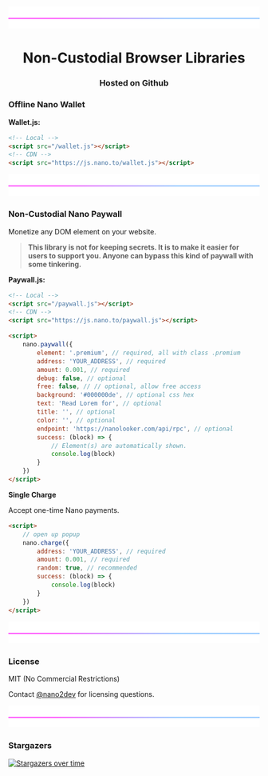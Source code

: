 ![line](https://github.com/fwd/n2/raw/master/.github/line.png)

<h1 align="center">Non-Custodial Browser Libraries</h1>

<h3 align="center">Hosted on Github</h3>

### Offline Nano Wallet

**Wallet.js:**
```html
<!-- Local -->
<script src="/wallet.js"></script>
<!-- CDN -->
<script src="https://js.nano.to/wallet.js"></script>
```

![line](https://github.com/fwd/n2/raw/master/.github/line.png)

### Non-Custodial Nano Paywall

Monetize any DOM element on your website.

> **This library is not for keeping secrets. It is to make it easier for users to support you. Anyone can bypass this kind of  paywall with some tinkering.**


**Paywall.js:**

```html
<!-- Local -->
<script src="/paywall.js"></script>
<!-- CDN -->
<script src="https://js.nano.to/paywall.js"></script>
```

```html
<script>
    nano.paywall({ 
        element: '.premium', // required, all with class .premium
        address: 'YOUR_ADDRESS', // required
        amount: 0.001, // required
        debug: false, // optional
        free: false, // // optional, allow free access
        background: '#000000de', // optional css hex
        text: 'Read Lorem for', // optional
        title: '', // optional
        color: '', // optional
        endpoint: 'https://nanolooker.com/api/rpc', // optional
        success: (block) => {
            // Element(s) are automatically shown.
            console.log(block)
        }
    })
</script>
```

**Single Charge**

Accept one-time Nano payments.

```html
<script>
    // open up popup
    nano.charge({ 
        address: 'YOUR_ADDRESS', // required
        amount: 0.001, // required
        random: true, // recommended
        success: (block) => {
            console.log(block)
        }
    })
</script>
```

![line](https://github.com/fwd/n2/raw/master/.github/line.png)

### License

MIT (No Commercial Restrictions)

Contact [@nano2dev](mailto:support@nano.to) for licensing questions.

![line](https://github.com/fwd/n2/raw/master/.github/line.png)

### Stargazers

[![Stargazers over time](https://starchart.cc/fwd/nano-js.svg)](https://github.com/fwd/nano-js)
